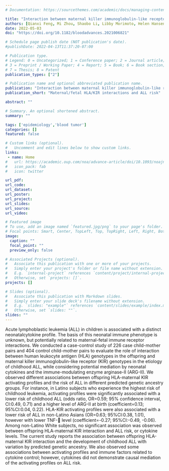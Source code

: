 ```yaml
---
# Documentation: https://sourcethemes.com/academic/docs/managing-content/

title: "Interaction between maternal killer immunoglobulin-like receptors and offspring HLAs and susceptibility of childhood ALL"
authors: [Qianxi Feng, Mi Zhou, Shaobo Li, Libby Morimoto, Helen Hansen, Swe Swe Myint, Rong Wang, Catherine Metayer, Alice Kang, Anna Lisa Fear, Derek Pappas, Henry Erlich, Jill A. Hollenbach, Nicholas Mancuso, Elizabeth Trachtenberg, Adam J. de Smith, Xiaomei Ma, Joseph L. Wiemels]
date: 2022-05-03
doi: "https://doi.org/10.1182/bloodadvances.2021006821"

# Schedule page publish date (NOT publication's date).
#publishDate: 2022-04-13T11:37:20-07:00

# Publication type.
# Legend: 0 = Uncategorized; 1 = Conference paper; 2 = Journal article;
# 3 = Preprint / Working Paper; 4 = Report; 5 = Book; 6 = Book section;
# 7 = Thesis; 8 = Patent
publication_types: ["2"]

# Publication name and optional abbreviated publication name.
publication: "Interaction between maternal killer immunoglobulin-like receptors and offspring HLAs and susceptibility of childhood ALL"
publication_short: "Maternal/fetal HLA/KIR interactions and ALL risk"

abstract: ""

# Summary. An optional shortened abstract.
summary: ""

tags: ['epidemiology','blood tumor']
categories: []
featured: false

# Custom links (optional).
#   Uncomment and edit lines below to show custom links.
links:
 - name: Home
#   url: https://academic.oup.com/noa/advance-article/doi/10.1093/noajnl/vdac045/6568033
#   icon_pack: fab
#   icon: twitter

url_pdf:
url_code:
url_dataset:
url_poster:
url_project:
url_slides:
url_source:
url_video:

# Featured image
# To use, add an image named `featured.jpg/png` to your page's folder. 
# Focal points: Smart, Center, TopLeft, Top, TopRight, Left, Right, BottomLeft, Bottom, BottomRight.
image:
  caption: ""
  focal_point: ""
  preview_only: false

# Associated Projects (optional).
#   Associate this publication with one or more of your projects.
#   Simply enter your project's folder or file name without extension.
#   E.g. `internal-project` references `content/project/internal-project/index.md`.
#   Otherwise, set `projects: []`.
projects: []

# Slides (optional).
#   Associate this publication with Markdown slides.
#   Simply enter your slide deck's filename without extension.
#   E.g. `slides: "example"` references `content/slides/example/index.md`.
#   Otherwise, set `slides: ""`.
slides: ""
---
```


Acute lymphoblastic leukemia (ALL) in children is associated with a distinct neonatalcytokine profile. The basis of this neonatal immune phenotype is unknown, but potentially related to maternal-fetal immune receptor interactions. We conducted a case-control study of 226 case child-mother pairs and 404 control child-mother pairs to evaluate the role of interaction between human leukocyte antigen (HLA) genotypes in the offspring and maternal killer immunoglobulin-like receptor (KIR) genotypes in the etiology of childhood ALL, while considering potential mediation by neonatal cytokines and the immune-modulating enzyme arginase-II (ARG-II). We observed different associations between offspring HLA-maternal KIR activating profiles and the risk of ALL in different predicted genetic ancestry groups. For instance, in Latino subjects who experience the highest risk of childhood leukemia, activating profiles were significantly associated with a lower risk of childhood ALL (odds ratio, OR=0.59; 95% confidence interval, CI:0.49, 0.71) and a higher level of ARG-II at birth (coefficient=0.13; 95%CI:0.04, 0.22). HLA-KIR activating profiles were also associated with a lower risk of ALL in non-Latino Asians (OR=0.63; 95%CI:0.38, 1.01), however with lower TNF-􏰀 level (coefficient=-0.27; 95%CI:-0.49, -0.06). Among non-Latino White subjects, no significant association was observed between offspring HLA-maternal KIR interaction and ALL risk, or cytokine levels. The current study reports the association between offspring HLA-maternal KIR interaction and the development of childhood ALL with variation by predicted genetic ancestry. We also observed some associations between activating profiles and immune factors related to cytokine control; however, cytokines did not demonstrate causal mediation of the activating profiles on ALL risk.